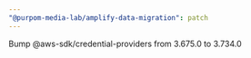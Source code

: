 ```yaml
---
"@purpom-media-lab/amplify-data-migration": patch
---
```


Bump @aws-sdk/credential-providers from 3.675.0 to 3.734.0
